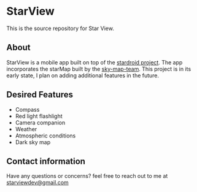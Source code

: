 # StarView 

This is the source repository for Star View.

## About
StarView is a mobile app built on top of the [stardroid project](https://github.com/sky-map-team/stardroid). The app incorporates the starMap built by the [sky-map-team](https://github.com/sky-map-team). This project is in its early state, I plan on adding additional features in the future.

## Desired Features
- Compass
- Red light flashlight
- Camera companion
- Weather
- Atmospheric conditions
- Dark sky map

## Contact information
Have any questions or concerns?
feel free to reach out to me at starviewdev@gmail.com



